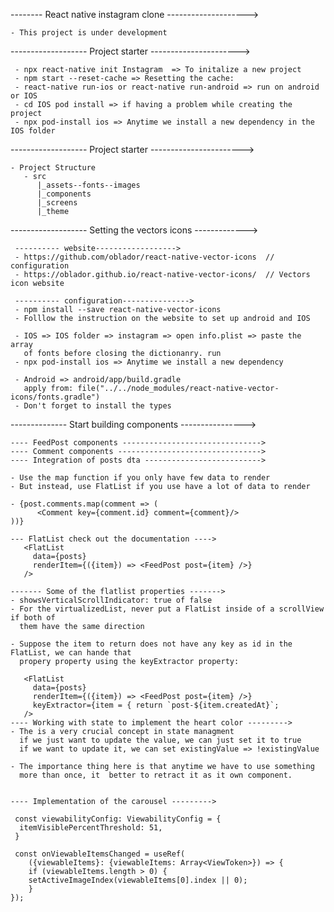 
-------- React native instagram clone -------------------->
 
    - This project is under development

------------------- Project starter ---------------------->
 
     - npx react-native init Instagram  => To initalize a new project
     - npm start --reset-cache => Resetting the cache: 
     - react-native run-ios or react-native run-android => run on android or IOS
     - cd IOS pod install => if having a problem while creating the project
     - npx pod-install ios => Anytime we install a new dependency in the IOS folder

------------------- Project starter ----------------------->

    - Project Structure
       - src
          |_assets--fonts--images
          |_components
          |_screens
          |_theme

------------------- Setting the vectors icons ------------->

     ---------- website------------------>
     - https://github.com/oblador/react-native-vector-icons  // configuration
     - https://oblador.github.io/react-native-vector-icons/  // Vectors icon website
     
     ---------- configuration--------------->
     - npm install --save react-native-vector-icons
     - Folllow the instruction on the website to set up android and IOS

     - IOS => IOS folder => instagram => open info.plist => paste the array 
       of fonts before closing the dictionanry. run 
     - npx pod-install ios => Anytime we install a new dependency

     - Android => android/app/build.gradle
       apply from: file("../../node_modules/react-native-vector-icons/fonts.gradle")
     - Don't forget to install the types

-------------- Start building components ---------------->

    ---- FeedPost components ------------------------------->
    ---- Comment components -------------------------------->
    ---- Integration of posts dta -------------------------->
   
    - Use the map function if you only have few data to render
    - But instead, use FlatList if you use have a lot of data to render

    - {post.comments.map(comment => (
          <Comment key={comment.id} comment={comment}/>
    ))}

    --- FlatList check out the documentation ---->
       <FlatList
         data={posts}
         renderItem={({item}) => <FeedPost post={item} />}
       />

    ------- Some of the flatlist properties ------->
    - showsVerticalScrollIndicator: true of false
    - For the virtualizedList, never put a FlatList inside of a scrollView if both of 
      them have the same direction

    - Suppose the item to return does not have any key as id in the FlatList, we can hande that 
      propery property using the keyExtractor property:
  
       <FlatList
         data={posts}
         renderItem={({item}) => <FeedPost post={item} />}
         keyExtractor={item = { return `post-${item.createdAt}`;
       />
    ---- Working with state to implement the heart color --------->
    - The is a very crucial concept in state managment 
      if we just want to update the value, we can just set it to true
      if we want to update it, we can set existingValue => !existingValue

    - The importance thing here is that anytime we have to use something
      more than once, it  better to retract it as it own component.
    

    ---- Implementation of the carousel --------->

     const viewabilityConfig: ViewabilityConfig = {
      itemVisiblePercentThreshold: 51,
     }
    
     const onViewableItemsChanged = useRef(
        ({viewableItems}: {viewableItems: Array<ViewToken>}) => {
        if (viewableItems.length > 0) {
        setActiveImageIndex(viewableItems[0].index || 0);
        }
    });
    
      
